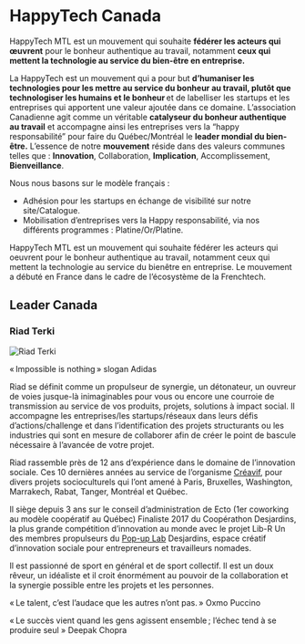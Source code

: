 # HappyTech Canada

HappyTech MTL est un mouvement qui souhaite **fédérer les acteurs qui œuvrent** pour le bonheur authentique au travail, notamment **ceux qui mettent la technologie au service du bien-être en entreprise.**

La HappyTech est un mouvement qui a pour but **d’humaniser les technologies pour les mettre au service du bonheur au travail, plutôt que technologiser les humains et le bonheur** et de labelliser les startups et les entreprises qui apportent une valeur ajoutée dans ce domaine.
L’association Canadienne agit comme un véritable **catalyseur du bonheur authentique au travail** et accompagne ainsi les entreprises vers la “happy responsabilité” pour faire du Québec/Montréal le **leader mondial du bien-être.**
L’essence de notre **mouvement** réside dans des valeurs communes telles que :
**Innovation**, Collaboration, **Implication**, Accomplissement, **Bienveillance**. 
 
Nous nous basons sur le modèle français :

-	Adhésion pour les startups en échange de visibilité sur notre site/Catalogue. 
-	Mobilisation d’entreprises vers la Happy responsabilité, via nos différents programmes : Platine/Or/Platine.  

HappyTech MTL est un mouvement qui souhaite fédérer les acteurs qui oeuvrent pour le bonheur authentique au travail, notamment ceux qui mettent la technologie au service du bienêtre en entreprise. Le mouvement a débuté en France dans le cadre de l’écosystème de la Frenchtech. 


## Leader Canada

### Riad Terki

![Riad Terki](https://res.cloudinary.com/happytech/image/upload/w_500,h_500,c_crop,g_face,r_max/w_96/v1555666087/website/international/riad.png)

« Impossible is nothing » slogan Adidas

Riad se définit comme un propulseur de synergie, un détonateur, un ouvreur de voies jusque-là inimaginables pour vous ou encore une courroie de transmission au service de vos produits, projets, solutions à impact social.
Il accompagne les entreprises/les startups/réseaux dans leurs défis d’actions/challenge et dans l’identification des projets structurants ou les industries qui sont en mesure de collaborer afin de créer le point de bascule nécessaire à l’avancée de votre projet. 

Riad rassemble près de 12 ans d’expérience dans le domaine de l’innovation sociale. Ces 10 dernières années au service de l’organisme [Créavif](http://creavif.org/), pour divers projets socioculturels qui l’ont amené à Paris, Bruxelles, Washington, Marrakech, Rabat, Tanger, Montréal et Québec.

Il siège depuis 3 ans sur le conseil d’administration de Ecto (1er coworking au modèle coopératif au Québec)
Finaliste 2017 du Coopérathon Desjardins, la plus grande compétition d’innovation au monde avec le projet Lib-R
Un des membres propulseurs du [Pop-up Lab](http://www.relaisaffaires.com/popuplab/) Desjardins, espace créatif d’innovation sociale pour entrepreneurs et travailleurs nomades.

Il est passionné de sport en général et de sport collectif. Il est un doux rêveur, un idéaliste et il croit énormément au pouvoir de la collaboration et la synergie possible entre les projets et les personnes.

« Le talent, c’est l’audace que les autres n’ont pas. » Oxmo Puccino

« Le succès vient quand les gens agissent ensemble ; l’échec tend à se produire seul » Deepak Chopra
